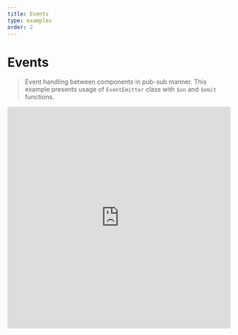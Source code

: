 ```yaml
---
title: Events
type: examples
order: 2
---
```


# Events

> Event handling between components in pub-sub manner. This example presents usage of `EventEmitter` class with `$on` and `$emit` functions.

<iframe src="https://codesandbox.io/embed/y2z69r0m1v?codemirror=1&hidenavigation=1&module=%2Fsrc%2Findex.js&view=split&editorsize=70&fontsize=12" style="width:100%; height:500px; border:0; border-radius: 4px; overflow:hidden;" sandbox="allow-modals allow-forms allow-popups allow-scripts allow-same-origin"></iframe>

